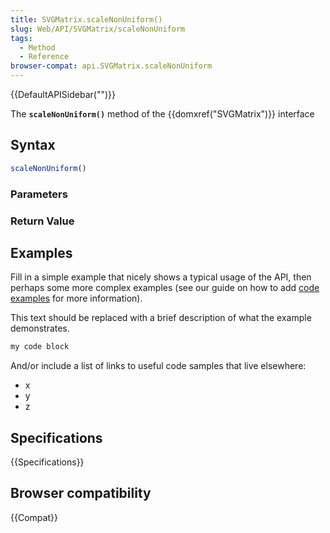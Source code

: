 ```yaml
---
title: SVGMatrix.scaleNonUniform()
slug: Web/API/SVGMatrix/scaleNonUniform
tags:
  - Method
  - Reference
browser-compat: api.SVGMatrix.scaleNonUniform
---
```

{{DefaultAPISidebar("")}}

The **`scaleNonUniform()`** method of the {{domxref("SVGMatrix")}} interface 

## Syntax

```js
scaleNonUniform()
```

### Parameters



### Return Value



## Examples

Fill in a simple example that nicely shows a typical usage of the API, then perhaps some more complex examples (see our guide on how to add [code examples](/en-US/docs/MDN/Contribute/Structures/Code_examples) for more information).

This text should be replaced with a brief description of what the example demonstrates.

```js
my code block
```

And/or include a list of links to useful code samples that live elsewhere:

*   x
*   y
*   z

## Specifications

{{Specifications}}

## Browser compatibility

{{Compat}}

